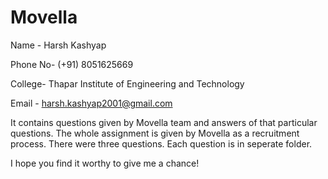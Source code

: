 # Movella
Name - Harsh Kashyap

Phone No- (+91) 8051625669

College- Thapar Institute of Engineering and Technology 

Email - harsh.kashyap2001@gmail.com

It contains questions given by Movella team and answers of that particular questions. The whole assignment is given by Movella as a recruitment process.
There were three questions. Each question is in seperate folder.

I hope you find it worthy to give me a chance!
